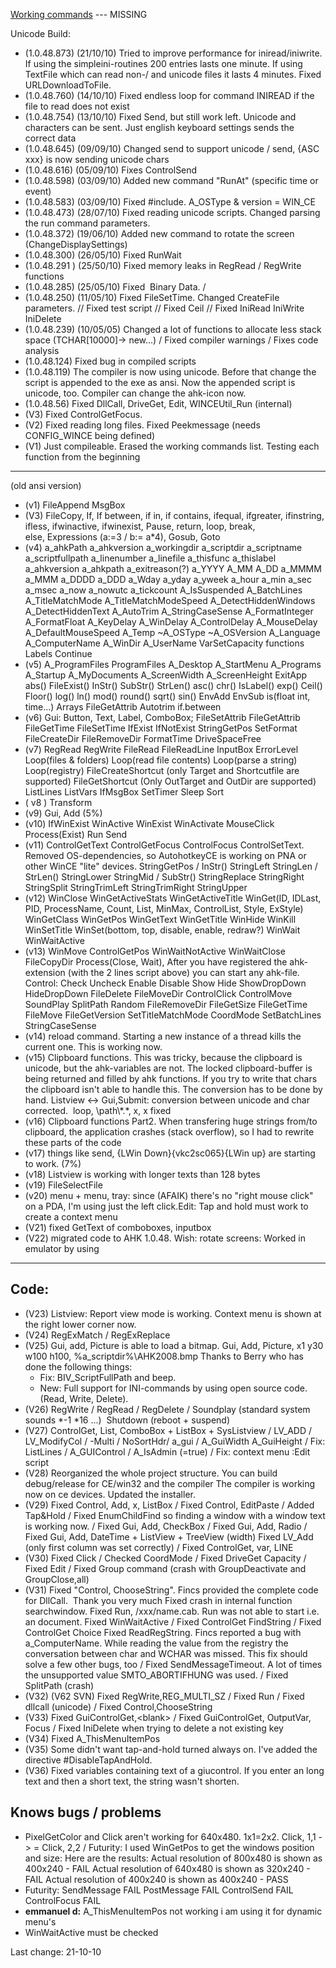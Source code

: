 [Working commands](WorkingCommands.html) --- MISSING

 Unicode Build:

-   (1.0.48.873) (21/10/10) Tried to improve performance for
    iniread/iniwrite. If using the simpleini-routines 200 entries lasts
    one minute. If using TextFile which can read non-/ and unicode files
    it lasts 4 minutes. Fixed URLDownloadToFile.
-   (1.0.48.760) (14/10/10) Fixed endless loop for command INIREAD if
    the file to read does not exist
-   (1.0.48.754) (13/10/10) Fixed Send, but still work left. Unicode and
    characters can be sent. Just english keyboard settings sends the
    correct data
-   (1.0.48.645) (09/09/10) Changed send to support unicode / send, {ASC
    xxx} is now sending unicode chars
-   (1.0.48.616) (05/09/10) Fixes ControlSend
-   (1.0.48.598) (03/09/10) Added new command "RunAt" (specific time or
    event)
-   (1.0.48.583) (03/09/10) Fixed \#include. A\_OSType & version =
    WIN\_CE
-   (1.0.48.473) (28/07/10) Fixed reading unicode scripts. Changed
    parsing the run command parameters.
-   (1.0.48.372) (19/06/10) Added new command to rotate the screen
    (ChangeDisplaySettings)
-   (1.0.48.300) (26/05/10) Fixed RunWait
-   (1.0.48.291 ) (25/50/10) Fixed memory leaks in RegRead / RegWrite
    functions
-   (1.0.48.285) (25/05/10) Fixed  Binary Data. /
-   (1.0.48.250) (11/05/10) Fixed FileSetTime. Changed CreateFile
    parameters. // Fixed test script // Fixed Ceil // Fixed IniRead
    IniWrite IniDelete
-   (1.0.48.239) (10/05/05) Changed a lot of functions to allocate less
    stack space (TCHAR[10000]-\> new...) / Fixed compiler warnings /
    Fixes code analysis
-   (1.0.48.124) Fixed bug in compiled scripts
-   (1.0.48.119) The compiler is now using unicode. Before that change
    the script is appended to the exe as ansi. Now the appended script
    is unicode, too. Compiler can change the ahk-icon now.
-   (1.0.48.56) Fixed DllCall, DriveGet, Edit, WINCEUtil\_Run (internal)
-   (V3) Fixed ControlGetFocus.
-   (V2) Fixed reading long files. Fixed Peekmessage (needs
    CONFIG\_WINCE being defined)
-   (V1) Just compileable. Erased the working commands list. Testing
    each function from the beginning



* * * * *


 (old ansi version)


-   (v1) FileAppend MsgBox
-   (V3) FileCopy, If, If between, if in, if contains, ifequal,
    ifgreater, ifinstring, ifless, ifwinactive, ifwinexist, Pause,
    return, loop, break, else, Expressions (a:=3 / b:= a\*4), Gosub,
    Goto
-   (v4) a\_ahkPath a\_ahkversion a\_workingdir a\_scriptdir
    a\_scriptname a\_scriptfullpath a\_linenumber a\_linefile
    a\_thisfunc a\_thislabel a\_ahkversion a\_ahkpath a\_exitreason(?)
    a\_YYYY A\_MM A\_DD a\_MMMM a\_MMM a\_DDDD a\_DDD a\_Wday a\_yday
    a\_yweek a\_hour a\_min a\_sec a\_msec a\_now a\_nowutc a\_tickcount
    A\_IsSuspended A\_BatchLines A\_TitleMatchMode
    A\_TitleMatchModeSpeed A\_DetectHiddenWindows A\_DetectHiddenText
    A\_AutoTrim A\_StringCaseSense A\_FormatInteger A\_FormatFloat
    A\_KeyDelay A\_WinDelay A\_ControlDelay A\_MouseDelay
    A\_DefaultMouseSpeed A\_Temp \~A\_OSType \~A\_OSVersion A\_Language
    A\_ComputerName A\_WinDir A\_UserName VarSetCapacity functions
    Labels Continue
-   (v5) A\_ProgramFiles ProgramFiles A\_Desktop A\_StartMenu
    A\_Programs A\_Startup A\_MyDocuments A\_ScreenWidth A\_ScreenHeight
    ExitApp abs() FileExist() InStr() SubStr() StrLen() asc() chr()
    IsLabel() exp() Ceil() Floor() log() ln() mod() round() sqrt() sin()
    EnvAdd EnvSub is(float int, time...) Arrays FileGetAttrib Autotrim
    if.between
-   (v6) Gui: Button, Text, Label, ComboBox; FileSetAttrib FileGetAttrib
    FileGetTime FileSetTime IfExist IfNotExist StringGetPos SetFormat
    FileCreateDir FileRemoveDir FormatTime DriveSpaceFree
-   (v7) RegRead RegWrite FileRead FileReadLine InputBox ErrorLevel
    Loop(files & folders) Loop(read file contents) Loop(parse a string)
    Loop(registry)
     FileCreateShortcut (only Target and Shortcutfile are supported)
     FileGetShortcut (Only OutTarget and OutDir are supported)
     ListLines ListVars IfMsgBox SetTimer Sleep Sort
-   ( v8 ) Transform
-   (v9) Gui, Add (5%)
-   (v10) IfWinExist WinActive WinExist WinActivate MouseClick
    Process(Exist) Run Send
-   (v11) ControlGetText ControlGetFocus ControlFocus ControlSetText.
    Removed OS-dependencies, so AutohotkeyCE is working on PNA or other
    WinCE "lite" devices. StringGetPos / InStr() StringLeft StringLen /
    StrLen() StringLower StringMid / SubStr() StringReplace StringRight
    StringSplit StringTrimLeft StringTrimRight StringUpper 
-   (v12) WinClose WinGetActiveStats WinGetActiveTitle WinGet(ID,
    IDLast, PID, ProcessName, Count, List, MinMax, ControlList, Style,
    ExStyle) WinGetClass WinGetPos WinGetText WinGetTitle WinHide
    WinKill WinSetTitle WinSet(bottom, top, disable, enable, redraw?)
    WinWait WinWaitActive 
-   (v13) WinMove ControlGetPos WinWaitNotActive WinWaitClose
    FileCopyDir Process(Close, Wait), After you have registered the
    ahk-extension (with the 2 lines script above) you can start any
    ahk-file.
     Control: Check Uncheck Enable Disable Show Hide ShowDropDown
    HideDropDown
     FileDelete FileMoveDir ControlClick ControlMove SoundPlay SplitPath
    Random FileRemoveDir FileGetSize FileGetTime FileMove FileGetVersion
    SetTitleMatchMode CoordMode SetBatchLines StringCaseSense
-   (v14) reload command.
     Starting a new instance of a thread kills the current one. This is
    working now. 
-   (v15) Clipboard functions. This was tricky, because the clipboard is
    unicode, but the ahk-variables are not. The locked clipboard-buffer
    is being returned and filled by ahk functions. If you try to write
    that chars the clipboard isn't able to handle this. The conversion
    has to be done by hand.
     Listview \<-\> Gui,Submit: conversion between unicode and char
    corrected. 
     loop, \\path\\\*.\*, x, x fixed 
-   (v16) Clipboard functions Part2. When transfering huge strings
    from/to clipboard, the application crashes (stack overflow), so I
    had to rewrite these parts of the code
-   (v17) things like send, {LWin Down}{vkc2sc065}{LWin up} are starting
    to work. (7%)
-   (v18) Listview is working with longer texts than 128 bytes
-   (v19) FileSelectFile
-   (v20) menu + menu, tray: since (AFAIK) there's no "right mouse
    click" on a PDA, I'm using just the left click.Edit: Tap and hold
    must work to create a context menu
-   (V21) fixed GetText of comboboxes, inputbox
-   (V22) migrated code to AHK 1.0.48. Wish: rotate screens: Worked in
    emulator by using

  -----------
  **Code:**
  -----------

-   (V23) Listview: Report view mode is working. Context menu is shown
    at the right lower corner now.
-   (V24) RegExMatch / RegExReplace
-   (V25) Gui, add, Picture is able to load a bitmap. Gui, Add, Picture,
    x1 y30 w100 h100, %a\_scriptdir%\\AHK2008.bmp
     Thanks to Berry who has done the following things: 
     - Fix: BIV\_ScriptFullPath and beep.
     - New: Full support for INI-commands by using open source code.
    (Read, Write, Delete).
-   (V26) RegWrite / RegRead / RegDelete /
     Soundplay (standard system sounds \*-1 \*16 ...) 
     Shutdown (reboot + suspend)
-   (V27) ControlGet, List, ComboBox + ListBox + SysListview / LV\_ADD /
    LV\_ModifyCol / -Multi / NoSortHdr/ a\_gui / A\_GuiWidth
    A\_GuiHeight /
     Fix: ListLines / A\_GUIControl / A\_IsAdmin (=true) /
     Fix: context menu :Edit script
-   (V28) Reorganized the whole project structure. You can build
    debug/release for CE/win32 and the compiler
     The compiler is working now on ce devices. Updated the installer.
-   (V29) Fixed Control, Add, x, ListBox / Fixed Control, EditPaste /
    Added Tap&Hold / Fixed EnumChildFind so finding a window with a
    window text is working now. /
     Fixed Gui, Add, CheckBox / Fixed Gui, Add, Radio / Fixed Gui, Add,
    DateTime + ListView + TreeView (width)
     Fixed LV\_Add (only first column was set correctly) / Fixed
    ControlGet, var, LINE
-   (V30) Fixed Click / Checked CoordMode / Fixed DriveGet Capacity /
    Fixed Edit / Fixed Group command (crash with GroupDeactivate and
    GroupClose,all)
-   (V31) Fixed "Control, ChooseString".
     Fincs provided the complete code for DllCall.  Thank you very much
    Fixed crash in internal function searchwindow.
     Fixed Run, /xxx/name.cab. Run was not able to start i.e. an
    document.
     Fixed WinWaitActive / Fixed ControlGet FindString / Fixed
    ControlGet Choice
     Fixed ReadRegString. Fincs reported a bug with a\_ComputerName.
    While reading the value from the registry the conversation between
    char and WCHAR was missed. This fix should solve a few other bugs,
    too / Fixed SendMessageTimeout. A lot of times the unsupported value
    SMTO\_ABORTIFHUNG was used. / Fixed SplitPath (crash)
-   (V32) (V62 SVN) Fixed RegWrite,REG\_MULTI\_SZ / Fixed Run / Fixed
    dllcall (unicode) / Fixed Control,ChooseString
-   (V33) Fixed GuiControlGet,\<blank\> / Fixed GuiControlGet,
    OutputVar, Focus / Fixed IniDelete when trying to delete a not
    existing key
-   (V34) Fixed A\_ThisMenuItemPos
-   (V35) Some didn't want tap-and-hold turned always on. I've added the
    directive \#DisableTapAndHold.
-   (V36) Fixed variables containing text of a giucontrol. If you enter
    an long text and then a short text, the string wasn't shorten.

Knows bugs / problems
---------------------

-   PixelGetColor and Click aren't working for 640x480. 1x1=2x2. Click,
    1,1 -\> = Click, 2,2 / Futurity: I used WinGetPos to get the windows
    position and size:
     Here are the results:
     Actual resolution of 800x480 is shown as 400x240 - FAIL
     Actual resolution of 640x480 is shown as 320x240 - FAIL
     Actual resolution of 400x240 is shown as 400x240 - PASS
-   Futurity: SendMessage FAIL PostMessage FAIL ControlSend FAIL
    ControlFocus FAIL
-   **emmanuel d:** A\_ThisMenuItemPos not working i am using it for
    dynamic menu's
-   WinWaitActive must be checked

Last change: 21-10-10

